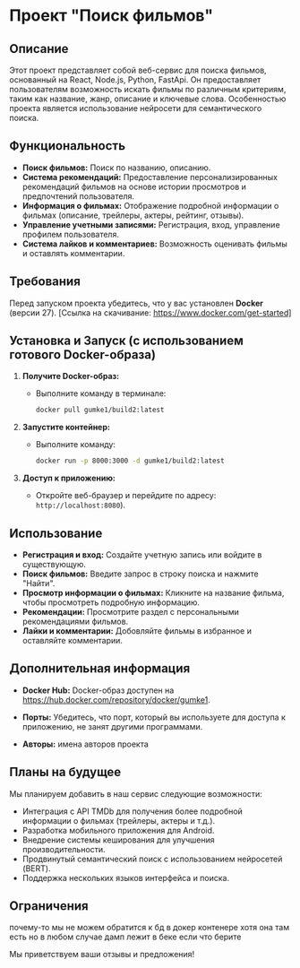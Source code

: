 # Проект "Поиск фильмов"

## Описание

Этот проект представляет собой веб-сервис для поиска фильмов, основанный на  React, Node.js, Python, FastApi. Он предоставляет пользователям возможность искать фильмы по различным критериям, таким как название, жанр, описание и ключевые слова. Особенностью проекта является использование нейросети для семантического поиска.

## Функциональность

*   **Поиск фильмов:** Поиск по названию, описанию.
*   **Система рекомендаций:** Предоставление персонализированных рекомендаций фильмов на основе истории просмотров и предпочтений пользователя.
*   **Информация о фильмах:** Отображение подробной информации о фильмах (описание, трейлеры, актеры, рейтинг, отзывы).
*   **Управление учетными записями:** Регистрация, вход, управление профилем пользователя.
*   **Система лайков и комментариев:** Возможность оценивать фильмы и оставлять комментарии.

## Требования

Перед запуском проекта убедитесь, что у вас установлен **Docker** (версии 27). [Ссылка на скачивание: https://www.docker.com/get-started]

## Установка и Запуск (с использованием готового Docker-образа)

1.  **Получите Docker-образ:**

    *   Выполните команду в терминале:

        ```bash
        docker pull gumke1/build2:latest
        ```

2.  **Запустите контейнер:**

    *   Выполните команду:

        ```bash
        docker run -p 8000:3000 -d gumke1/build2:latest
        ```

3.  **Доступ к приложению:**

    *   Откройте веб-браузер и перейдите по адресу: `http://localhost:8080`).

## Использование

*   **Регистрация и вход:** Создайте учетную запись или войдите в существующую.
*   **Поиск фильмов:** Введите запрос в строку поиска и нажмите "Найти".
*   **Просмотр информации о фильмах:** Кликните на название фильма, чтобы просмотреть подробную информацию.
*   **Рекомендации:** Просмотрите раздел с персональными рекомендациями фильмов.
*   **Лайки и комментарии:** Добовляйте фильмы в избранное и оставляйте комментарии.

## Дополнительная информация

*   **Docker Hub:**  Docker-образ доступен на https://hub.docker.com/repository/docker/gumke1.
*   **Порты:** Убедитесь, что порт, который вы используете для доступа к приложению, не занят другими программами.

*   **Авторы:**  имена авторов проекта

## Планы на будущее

Мы планируем добавить в наш сервис следующие возможности:

*   Интеграция с API TMDb для получения более подробной информации о фильмах (трейлеры, актеры и т.д.).
*   Разработка мобильного приложения для Android.
*   Внедрение системы кеширования для улучшения производительности.
*   Продвинутый семантический поиск с использованием нейросетей (BERT).
*   Поддержка нескольких языков интерфейса и поиска.
##  Ограничения
почему-то мы не можем обратится к бд в докер контенере хотя она там есть но в любом случае дамп лежит в беке если что берите

Мы приветствуем ваши отзывы и предложения!
